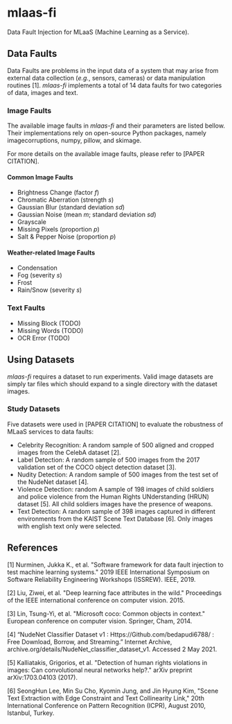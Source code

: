 # mlaas-fi
Data Fault Injection for MLaaS (Machine Learning as a Service).

## Data Faults
Data Faults are problems in the input data of a system that may arise from external data collection
(*e.g.*, sensors, cameras) or data manipulation routines [1]. _mlaas-fi_ implements a total of 14
data faults for two categories of data, images and text.

### Image Faults
The available image faults in _mlaas-fi_ and their parameters are listed bellow. Their
implementations rely on open-source Python packages, namely imagecorruptions, numpy, pillow, and
skimage.

For more details on the available image faults, please refer to [PAPER CITATION].

#### Common Image Faults
- Brightness Change (factor $f$)
- Chromatic Aberration (strength $s$)
- Gaussian Blur (standard deviation $sd$)
- Gaussian Noise (mean $m$; standard deviation $sd$)
- Grayscale
- Missing Pixels (proportion $p$)
- Salt & Pepper Noise (proportion $p$)

#### Weather-related Image Faults
- Condensation
- Fog (severity $s$)
- Frost
- Rain/Snow (severity $s$)

### Text Faults
- Missing Block (TODO)
- Missing Words (TODO)
- OCR Error (TODO)

## Using Datasets
_mlaas-fi_ requires a dataset to run experiments. Valid image datasets are simply tar files which
should expand to a single directory with the dataset images.

### Study Datasets
Five datasets were used in [PAPER CITATION] to evaluate the robustness of MLaaS services to data
faults:

- Celebrity Recognition: A random sample of 500 aligned and cropped images from the CelebA dataset [2].
- Label Detection: A random sample of 500 images from the 2017 validation set of the COCO object
  detection dataset [3].
- Nudity Detection: A random sample of 500 images from the test set of the NudeNet dataset [4].
- Violence Detection: random A sample of 198 images of child soldiers and police violence from the
  Human Rights UNderstanding (HRUN) dataset [5]. All child soldiers images have the presence of
  weapons.
- Text Detection: A random sample of 398 images captured in different environments from the KAIST
  Scene Text Database [6]. Only images with english text only were selected.

## References
[1] Nurminen, Jukka K., et al. "Software framework for data fault injection to test machine
learning systems." 2019 IEEE International Symposium on Software Reliability Engineering Workshops
(ISSREW). IEEE, 2019.

[2] Liu, Ziwei, et al. "Deep learning face attributes in the wild." Proceedings of the IEEE
international conference on computer vision. 2015.

[3] Lin, Tsung-Yi, et al. "Microsoft coco: Common objects in context." European conference on
computer vision. Springer, Cham, 2014.

[4] “NudeNet Classifier Dataset v1 : Https://Github.com/bedapudi6788/ : Free Download, Borrow, and
Streaming.” Internet Archive, archive.org/details/NudeNet_classifier_dataset_v1. Accessed 2 May 2021.

[5] Kalliatakis, Grigorios, et al. "Detection of human rights violations in images: Can
convolutional neural networks help?." arXiv preprint arXiv:1703.04103 (2017).

[6] SeongHun Lee, Min Su Cho, Kyomin Jung, and Jin Hyung Kim, "Scene Text Extraction with Edge
Constraint and Text Collinearity Link," 20th International Conference on Pattern Recognition
(ICPR), August 2010, Istanbul, Turkey.
